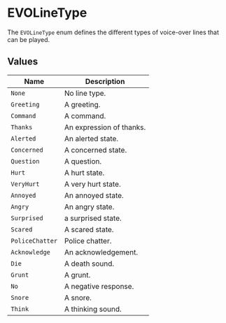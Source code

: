 # EVOLineType

The `EVOLineType` enum defines the different types of voice-over lines that can be played.

## Values

| Name | Description |
| --- | --- |
| `None` | No line type. |
| `Greeting` | A greeting. |
| `Command` | A command. |
| `Thanks` | An expression of thanks. |
| `Alerted` | An alerted state. |
| `Concerned` | A concerned state. |
| `Question` | A question. |
| `Hurt` | A hurt state. |
| `VeryHurt` | A very hurt state. |
| `Annoyed` | An annoyed state. |
| `Angry` | An angry state. |
| `Surprised` | a surprised state. |
| `Scared` | A scared state. |
| `PoliceChatter` | Police chatter. |
| `Acknowledge` | An acknowledgement. |
| `Die` | A death sound. |
| `Grunt` | A grunt. |
| `No` | A negative response. |
| `Snore` | A snore. |
| `Think` | A thinking sound. |
